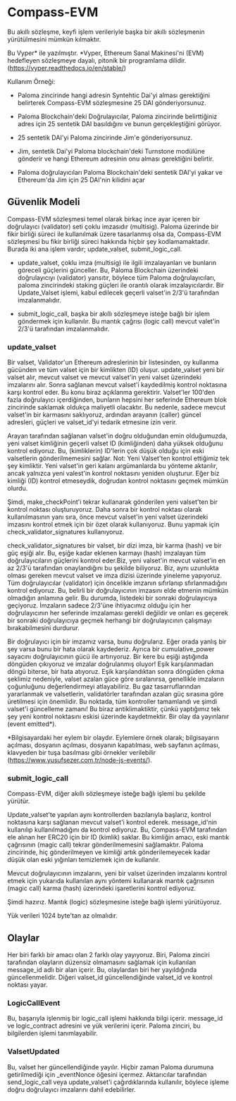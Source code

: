 # Compass-EVM

Bu akıllı sözleşme, keyfi işlem verileriyle başka bir akıllı sözleşmenin yürütülmesini mümkün kılmaktır.

Bu Vyper* ile yazılmıştır.
*Vyper, Ethereum Sanal Makinesi'ni (EVM) hedefleyen sözleşmeye dayalı, pitonik bir programlama dilidir. (https://vyper.readthedocs.io/en/stable/)

Kullanım Örneği:

* Paloma zincirinde hangi adresin Syntehtic Dai'yi alması gerektiğini belirterek Compass-EVM sözleşmesine 25 DAI gönderiyorsunuz.

* Paloma Blockchain'deki Doğrulayıcılar, Paloma zincirinde belirttiğiniz adres için 25 sentetik DAI basıldığını ve bunun gerçekleştiğini görüyor.

* 25 sentetik DAI'yi Paloma zincirinde Jim'e gönderiyorsunuz.

* Jim, sentetik Dai'yi Paloma blockchain'deki Turnstone modülüne gönderir ve hangi Ethereum adresinin onu alması gerektiğini belirtir.

* Paloma doğrulayıcıları Paloma Blockchain'deki sentetik DAI'yi yakar ve Ethereum'da Jim için 25 DAI'nin kilidini açar


## Güvenlik Modeli

Compass-EVM sözleşmesi temel olarak birkaç ince ayar içeren bir doğrulayıcı (validator) seti çoklu imzasıdır (multisig). Paloma üzerinde bir fikir birliği süreci ile kullanılmak üzere tasarlanmış olsa da, Compass-EVM sözleşmesi bu fikir birliği süreci hakkında hiçbir şey kodlamamaktadır. Burada iki ana işlem vardır;  update_valset, submit_logic_call.

* update_valset, çoklu imza (multisig) ile ilgili imzalayanları ve bunların göreceli güçlerini günceller. Bu, Paloma Blockchain üzerindeki doğrulayıcıyı (validator) yansıtır, böylece tüm Paloma doğrulayıcıları, paloma zincirindeki staking güçleri ile orantılı olarak imzalayıcılardır. Bir Update_Valset işlemi, kabul edilecek geçerli valset'in 2/3'ü tarafından imzalanmalıdır.

* submit_logic_call, başka bir akıllı sözleşmeye isteğe bağlı bir işlem göndermek için kullanılır. Bu mantık çağrısı (logic call) mevcut valet'in 2/3'ü tarafından imzalanmalıdır.

### update_valset

Bir valset, Validator'un Ethereum adreslerinin bir listesinden, oy kullanma gücünden ve tüm valset için bir kimlikten (ID) oluşur. update_valset yeni bir valset alır, mevcut valset ve mevcut valset'in yeni valset üzerindeki imzalarını alır. Sonra sağlanan mevcut valset'i kaydedilmiş kontrol noktasına karşı kontrol eder. Bu konu biraz açıklanma gerektirir. Valset'ler 100'den fazla doğrulayıcı içerdiğinden, bunların hepsini her seferinde Ethereum blok zincirinde saklamak oldukça maliyetli olacaktır. Bu nedenle, sadece mevcut valset'in bir karmasını saklıyoruz, ardından arayanın (caller) güncel adresleri, güçleri ve valset_id'yi tedarik etmesine izin verir.

Arayan tarafından sağlanan valset'in doğru olduğundan emin olduğumuzda, yeni valset kimliğinin geçerli valset ID (kimliğinden) daha yüksek olduğunu kontrol ediyoruz. Bu, (kimliklerin) ID'lerin çok düşük olduğu için eski valsetlerin gönderilmemesini sağlar. Not: Yeni Valset'ten kontrol ettiğimiz tek şey kimliktir. Yeni valset'in geri kalanı argümanlarda bu yönteme aktarılır, ancak yalnızca yeni valest'in kontrol noktasını yeniden oluşturur. Eğer biz kimliği (ID) kontrol etmeseydik, doğrudan kontrol noktasını geçmek mümkün olurdu.

Şimdi, make_checkPoint'i tekrar kullanarak gönderilen yeni valset'ten bir kontrol noktası oluşturuyoruz. Daha sonra bir kontrol noktası olarak kullanılmasının yanı sıra, önce mevcut valset'in yeni valset üzerindeki imzasını kontrol etmek için bir özet olarak kullanıyoruz. Bunu yapmak için check_validator_signatures kullanıyoruz.

check_validator_signatures bir valset, bir dizi imza, bir karma (hash) ve bir güç eşiği alır. Bu, eşiğe kadar eklenen karmayı (hash) imzalayan tüm doğrulayıcıların güçlerini kontrol eder.Biz, yeni valset'in mevcut valset'in en az 2/3'ü tarafından onaylandığını bu şekilde biliyoruz. Biz, aynı uzunlukta olması gereken mevcut valset ve imza dizisi üzerinde yineleme yapıyoruz. Tüm doğrulayıcılar (validator) için öncelikle imzanın sıfırlanıp sfırlanmadığını kontrol ediyoruz. Bu, belirli bir doğrulayıcının imzasını elde etmenin mümkün olmadığın anlamına gelir. Bu durumda, listedeki bir sonraki doğrulayıcıya geçiyoruz. İmzaların sadece 2/3'üne ihtiyacımız olduğu için her doğrulayıcının her seferinde imzalaması gerekli değildir ve onları es geçerek bir sonraki doğrulayıcıya geçmek herhangi bir doğrulayıcının çalışmayı bırakabilmesini durdurur.

Bir doğrulayıcı için bir imzamız varsa, bunu doğrularız. Eğer orada yanlış bir şey varsa bunu bir hata olarak kaydederiz. Ayrıca bir cumulative_power sayacını doğrulayıcının gücü ile artırıyoruz. Bir kere bu eşiği aştığında döngüden çıkıyoruz ve imzalar doğrulanmış oluyor! Eşik karşılanmadan döngü biterse, bir hata atıyoruz. Eşik karşılandıktan sonra döngüden çıkma şeklimiz nedeniyle, valset azalan güce göre sıralanırsa, genellikle imzaların çoğunluğunu değerlendirmeyi atlayabiliriz. Bu gaz tasarruflarından yararlanmak ve valsetlerin, validatörler tarafından azalan güç sırasına göre üretilmesi için önemlidir. Bu noktada, tüm kontroller tamamlandı ve şimdi valset'i güncelleme zamanı! Bu biraz antiklimaktiktir, çünkü yaptığımız tek şey yeni kontrol noktasını eskisi üzerinde kaydetmektir. Bir olay da yayınlanır (event emitted*).

*Bilgisayardaki her eylem bir olaydır. Eylemlere örnek olarak; bilgisayarın açılması, dosyanın açılması, dosyanın kapatılması, web sayfanın açılması, klavyeden bir tuşa basılması gibi örnekler verilebilir (https://www.yusufsezer.com.tr/node-js-events/).

### submit_logic_call

Compass-EVM, diğer akıllı sözleşmeye isteğe bağlı işlemi bu şekilde yürütür.

Update_valset'te yapılan aynı kontrollerden bazılarıyla başlarız, kontrol noktasına karşı sağlanan mevcut valset'i kontrol ederek. message_id'nin kullanılıp kullanılmadığını da kontrol ediyoruz. Bu, Compass-EVM tarafından ele alınan her ERC20 için bir ID (kimlik) saklar. Bu kimliğin amacı, eski mantık çağrısının (magic call) tekrar gönderilmemesini sağlamaktır. Paloma zincirinde, hiç gönderilmeyen ve kimliği artık gönderilemeyecek kadar düşük olan eski yığınları temizlemek için de kullanılır.

Mevcut doğrulayıcının imzalarını, yeni bir valset üzerinden imzalarını kontrol etmek için yukarıda kullanılan aynı yöntemi kullanarak mantık çağrısının (magic call) karma (hash) üzerindeki işaretlerini kontrol ediyoruz.

Şimdi hazırız. Mantık (logic) sözleşmesine isteğe bağlı işlemi yürütüyoruz.

Yük verileri 1024 byte'tan az olmalıdır.

## Olaylar

Her biri farklı bir amacı olan 2 farklı olay yayıyoruz. Biri, Paloma zinciri tarafından olayların düzensiz olmamasını sağlamak için kullanılan message_id adlı bir alan içerir. Bu, olaylardan biri her yayıldığında güncellenmelidir. Diğeri valset_id güncellendiğinde valset_id ve kontrol noktası yayar.

### LogicCallEvent

Bu, başarıyla işlenmiş bir logic_call işlemi hakkında bilgi içerir. message_id ve logic_contract adresini ve yük verilerini içerir. Paloma zinciri, bu bilgilerden işlemi tanımlayabilir.

### ValsetUpdated

Bu, valset her güncellendiğinde yayılır. Hiçbir zaman Paloma durumuna getirilmediği için _eventNonce öğesini içermez. Aktarıcılar tarafından send_logic_call veya update_valset'i çağırdıklarında kullanılır, böylece işleme doğru doğrulayıcı imzalarını dahil edebilirler.
